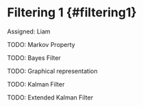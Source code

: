 # Filtering 1 {#filtering1}

Assigned: Liam

TODO: Markov Property

TODO: Bayes Filter

TODO: Graphical representation

TODO: Kalman Filter

TODO: Extended Kalman Filter


